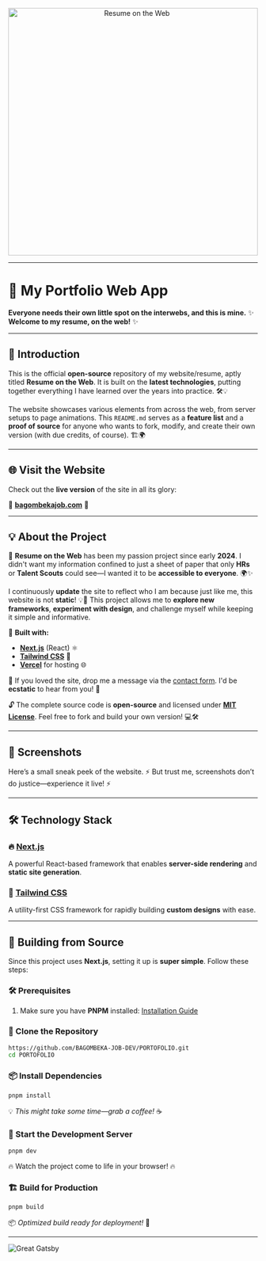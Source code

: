 <p align="center">
  <img src="https://i.imgur.com/UjTAEK8.png" alt="Resume on the Web" width="100%" height="500px" />
</p>

---

# 🚀 My Portfolio Web App

**Everyone needs their own little spot on the interwebs, and this is mine.**
✨ **Welcome to my resume, on the web!** ✨

---

## 📌 Introduction

This is the official **open-source** repository of my website/resume, aptly titled **Resume on the Web**. It is built on the **latest technologies**, putting together everything I have learned over the years into practice. 🛠️💡

The website showcases various elements from across the web, from server setups to page animations. This `README.md` serves as a **feature list** and a **proof of source** for anyone who wants to fork, modify, and create their own version (with due credits, of course). 🏗️🌍

---

## 🌐 Visit the Website

Check out the **live version** of the site in all its glory:

🔗 **[bagombekajob.com](https://www.bagombekajob.com/)** 🔗

---

## 💡 About the Project

🚀 **Resume on the Web** has been my passion project since early **2024**. I didn't want my information confined to just a sheet of paper that only **HRs** or **Talent Scouts** could see—I wanted it to be **accessible to everyone**. 🌍✨

I continuously **update** the site to reflect who I am because just like me, this website is not **static**! 💡🔄 This project allows me to **explore new frameworks**, **experiment with design**, and challenge myself while keeping it simple and informative. 

🔧 **Built with:**
- **[Next.js](https://www.nextjs.org/)** (React) ⚛️
- **[Tailwind CSS](https://tailwindcss.com/)** 🎨
- **[Vercel](https://vercel.com/)** for hosting 🌐

💬 If you loved the site, drop me a message via the [contact form](#contact). I'd be **ecstatic** to hear from you! 📨

🔓 The complete source code is **open-source** and licensed under **[MIT License](https://github.com/BAGOMBEKA-JOB-DEV/PORTOFOLIO/blob/main/LICENSE)**. Feel free to fork and build your own version! 💻🛠️

---

## 📸 Screenshots

Here’s a small sneak peek of the website. 
⚡ But trust me, screenshots don’t do justice—experience it live! ⚡

<!-- | Landing                              | Projects                             | Languages                            |
| ------------------------------------ | ------------------------------------ | ------------------------------------ |
| ![](https://i.imgur.com/ZbMXby7.png) | ![](https://i.imgur.com/CsZ2VSx.png) | ![](https://i.imgur.com/oVWFmsI.png) | -->

---

## 🛠️ Technology Stack

### 🔥 [Next.js](https://www.nextjs.org/)
A powerful React-based framework that enables **server-side rendering** and **static site generation**.

### 🎨 [Tailwind CSS](https://tailwindcss.com/)
A utility-first CSS framework for rapidly building **custom designs** with ease.

---

## 🚀 Building from Source

Since this project uses **Next.js**, setting it up is **super simple**. Follow these steps:

### 🛠️ Prerequisites
1. Make sure you have **PNPM** installed: [Installation Guide](https://pnpm.io/installation)

### 📂 Clone the Repository
```bash
https://github.com/BAGOMBEKA-JOB-DEV/PORTOFOLIO.git
cd PORTOFOLIO
```

### 📦 Install Dependencies
```bash
pnpm install
```
💡 *This might take some time—grab a coffee!* ☕

### 🚀 Start the Development Server
```bash
pnpm dev
```
🔥 Watch the project come to life in your browser! 🔥

### 🏗️ Build for Production
```bash
pnpm build
```
📦 *Optimized build ready for deployment!* 🚀

---

![Great Gatsby](https://i.imgur.com/Dr8j5iv.gif)
